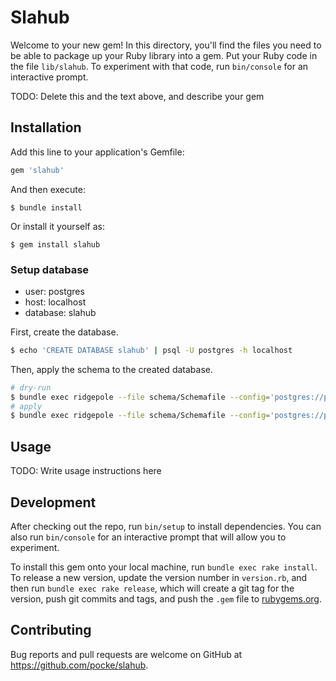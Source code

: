 # Slahub

Welcome to your new gem! In this directory, you'll find the files you need to be able to package up your Ruby library into a gem. Put your Ruby code in the file `lib/slahub`. To experiment with that code, run `bin/console` for an interactive prompt.

TODO: Delete this and the text above, and describe your gem

## Installation

Add this line to your application's Gemfile:

```ruby
gem 'slahub'
```

And then execute:

    $ bundle install

Or install it yourself as:

    $ gem install slahub

### Setup database

* user: postgres
* host: localhost
* database: slahub

First, create the database.

```bash
$ echo 'CREATE DATABASE slahub' | psql -U postgres -h localhost
```

Then, apply the schema to the created database.

```bash
# dry-run
$ bundle exec ridgepole --file schema/Schemafile --config='postgres://postgres:@localhost:5432/slahub?encoding=utf8' --apply --dry-run
# apply
$ bundle exec ridgepole --file schema/Schemafile --config='postgres://postgres:@localhost:5432/slahub?encoding=utf8' --apply
```

## Usage

TODO: Write usage instructions here

## Development

After checking out the repo, run `bin/setup` to install dependencies. You can also run `bin/console` for an interactive prompt that will allow you to experiment.

To install this gem onto your local machine, run `bundle exec rake install`. To release a new version, update the version number in `version.rb`, and then run `bundle exec rake release`, which will create a git tag for the version, push git commits and tags, and push the `.gem` file to [rubygems.org](https://rubygems.org).

## Contributing

Bug reports and pull requests are welcome on GitHub at https://github.com/pocke/slahub.

